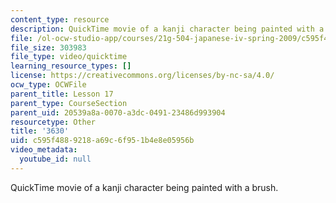 ```yaml
---
content_type: resource
description: QuickTime movie of a kanji character being painted with a brush.
file: /ol-ocw-studio-app/courses/21g-504-japanese-iv-spring-2009/c595f4889218a69c6f951b4e8e05956b_3630.mov
file_size: 303983
file_type: video/quicktime
learning_resource_types: []
license: https://creativecommons.org/licenses/by-nc-sa/4.0/
ocw_type: OCWFile
parent_title: Lesson 17
parent_type: CourseSection
parent_uid: 20539a8a-0070-a3dc-0491-23486d993904
resourcetype: Other
title: '3630'
uid: c595f488-9218-a69c-6f95-1b4e8e05956b
video_metadata:
  youtube_id: null
---
```

QuickTime movie of a kanji character being painted with a brush.